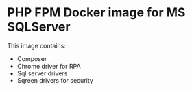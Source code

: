 # PHP FPM Docker image for MS SQLServer

This image contains:

- Composer
- Chrome driver for RPA
- Sql server drivers
- Sqreen drivers for security
